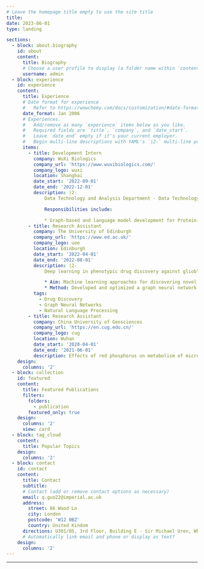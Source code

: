 ```yaml
---
# Leave the homepage title empty to use the site title
title:
date: 2023-06-01
type: landing

sections:
  - block: about.biography
    id: about
    content:
      title: Biography
      # Choose a user profile to display (a folder name within `content/authors/`)
      username: admin
  - block: experience
    id: experience
    content:
      title: Experience
      # Date format for experience
      #   Refer to https://wowchemy.com/docs/customization/#date-format
      date_format: Jan 2006
      # Experiences.
      #   Add/remove as many `experience` items below as you like.
      #   Required fields are `title`, `company`, and `date_start`.
      #   Leave `date_end` empty if it's your current employer.
      #   Begin multi-line descriptions with YAML's `|2-` multi-line prefix.
      items:
        - title: Development Intern
          company: WuXi Biologics
          company_url: 'https://www.wuxibiologics.com/'
          company_logo: wuxi
          location: Shanghai
          date_start: '2022-09-01'
          date_end: '2022-12-01'
          description: |2-
              Data Technology and Analysis Department - Data Technology AI Team

              Responsibilities include:

              * Graph-based and language model development for Protein-protein Interaction (PPI) prediction and antibiotic discovery
        - title: Research Assistant
          company: The University of Edinburgh
          company_url: 'https://www.ed.ac.uk/'
          company_logo: uoe
          location: Edinburgh
          date_start: '2022-04-01'
          date_end: '2022-08-01'
          description: |2-
              Deep learning in phenotypic drug discovery against glioblastoma cells. Supervised by Dr. Diego Oyarzún, Dr. Vanessa Smer-Barreto.

              * Aim: Machine learning approaches for discovering novel chemicals that change the morphology of Glioblastoma cells. 
              * Method: Developed and optimized a graph neural network for feature extraction combining information from RDkit and features extracted  a large pre-trained language model (ChemBERTa). Improved model architecture and metrics, particularly for imbalanced data.
          tags:
            - Drug Discovery
            - Graph Neural Networks 
            - Natural Language Processing
        - title: Research Assistant
          company: China University of Geosciences
          company_url: 'https://en.cug.edu.cn/'
          company_logo: cug
          location: Wuhan
          date_start: '2020-04-01'
          date_end: '2021-06-01'
          description: Effects of red phosphorus on metabolism of microorganisms. Supervised by Dr. Liang Feng.
    design:
      columns: '2'
  - block: collection
    id: featured
    content:
      title: Featured Publications
      filters:
        folders:
          - publication
        featured_only: true
    design:
      columns: '2'
      view: card
  - block: tag_cloud
    content:
      title: Popular Topics
    design:
      columns: '2'
  - block: contact
    id: contact
    content:
      title: Contact
      subtitle:
      # Contact (add or remove contact options as necessary)
      email: q.guo22@imperial.ac.uk
      address:
        street: 86 Wood Ln
        city: London
        postcode: 'W12 0BZ'
        country: United Kindom
      directions: U301/05, 3rd Floor, Building E - Sir Michael Uren, White City Campus
      # Automatically link email and phone or display as text?
    design:
      columns: '2'
---
```

---
